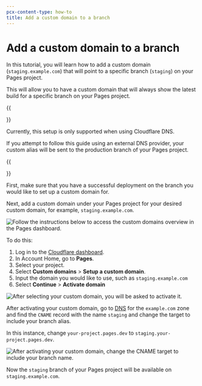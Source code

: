 ```yaml
---
pcx-content-type: how-to
title: Add a custom domain to a branch
---
```


# Add a custom domain to a branch

In this tutorial, you will learn how to add a custom domain (`staging.example.com`) that will point to a specific branch (`staging`) on your Pages project.

This will allow you to have a custom domain that will always show the latest build for a specific branch on your Pages project.

{{<Aside type= "note">}}

Currently, this setup is only supported when using Cloudflare DNS.

If you attempt to follow this guide using an external DNS provider, your custom alias will be sent to the production branch of your Pages project.

{{</Aside>}}

First, make sure that you have a successful deployment on the branch you would like to set up a custom domain for.

Next, add a custom domain under your Pages project for your desired custom domain, for example, `staging.example.com`.

![Follow the instructions below to access the custom domains overview in the Pages dashboard.](https://developers.cloudflare.com/pages/how-to/media/pages_custom_domain-1.png)

To do this:

1. Log in to the [Cloudflare dashboard](https://dash.cloudflare.com/login).
2. In Account Home, go to **Pages**.
3. Select your project.
4. Select **Custom domains** > **Setup a custom domain**.
5. Input the domain you would like to use, such as `staging.example.com`
6. Select **Continue** > **Activate domain**

![After selecting your custom domain, you will be asked to activate it.](https://developers.cloudflare.com/pages/how-to/media/pages_custom_domain-2.png)

After activating your custom domain, go to [DNS](https://dash.cloudflare.com/?to=/:account/:zone/dns) for the `example.com` zone and find the `CNAME` record with the name `staging` and change the target to include your branch alias.

In this instance, change `your-project.pages.dev` to `staging.your-project.pages.dev`.

![After activating your custom domain, change the CNAME target to include your branch name.](https://developers.cloudflare.com/pages/how-to/media/pages_custom_domain-3.png)

Now the `staging` branch of your Pages project will be available on `staging.example.com`.